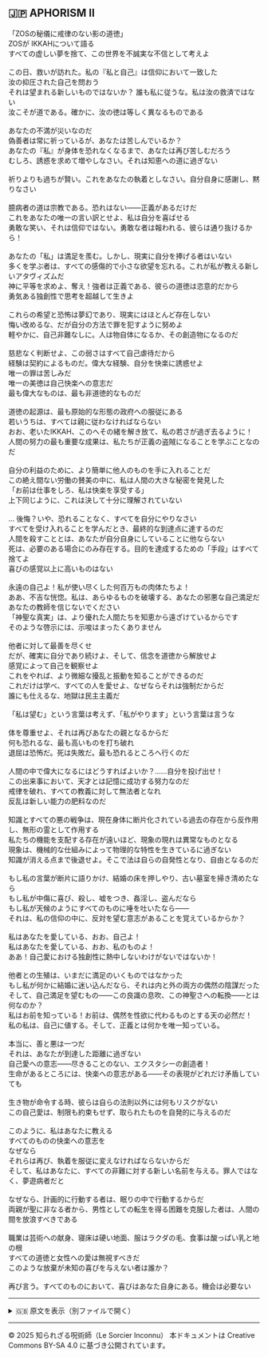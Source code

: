 ## 🇯🇵 APHORISM II

「ZOSの秘儀に戒律のない影の道徳」<br>
ZOSが IKKAHについて語る<br>
すべての虚しい夢を捨て、この世界を不誠実な不信として考えよ<br>
<br>
この日、救いが訪れた。私の『私と自己』は信仰において一致した<br>
汝の抑圧された自己を問おう<br>
それは望まれる新しいものではないか？
誰も私に従うな。私は汝の救済ではない<br>
汝こそが道である。確かに、汝の徳は等しく異なるものである<br>
<br>
あなたの不満が災いなのだ<br>
偽善者は常に祈っているが、あなたは苦しんでいるか？<br>
あなたの『私』が身体を恐れなくなるまで、あなたは再び苦しむだろう<br>
むしろ、誘惑を求めて増やしなさい。それは知恵への道に過ぎない<br>
<br>
祈りよりも過ちが賢い。これをあなたの執着としなさい。自分自身に感謝し、黙りなさい<br>
<br>
臆病者の道は宗教である。恐れはない——正義があるだけだ<br>
これをあなたの唯一の言い訳とせよ、私は自分を喜ばせる<br>
勇敢な笑い、それは信仰ではない。勇敢な者は報われる、彼らは通り抜けるから！<br>
<br>
あなたの「私」は満足を羨む。しかし、現実に自分を捧げる者はいない<br>
多くを学ぶ者は、すべての感傷的で小さな欲望を忘れる。これが私が教える新しいアタヴィズムだ<br>
神に平等を求めよ、奪え！強者は正義である、彼らの道徳は恣意的だから<br>
勇気ある独創性で思考を超越して生きよ<br>
<br>
これらの希望と恐怖は夢幻であり、現実にはほとんど存在しない<br>
悔い改めるな、だが自分の方法で罪を犯すように努めよ<br>
軽やかに、自己非難なしに。人は物自体になるか、その創造物になるのだ<br>
<br>
慈悲なく判断せよ、この弱さはすべて自己虐待だから<br>
経験は契約によるものだ。偉大な経験、自分を快楽に誘惑せよ<br>
唯一の罪は苦しみだ<br>
唯一の美徳は自己快楽への意志だ<br>
最も偉大なものは、最も非道徳的なものだ<br>
<br>
道徳の起源は、最も原始的な形態の政府への服従にある<br>
若いうちは、すべては親に従わなければならない<br>
おお、老いたIKKAH、このへその緒を解き放て、私の若さが過ぎ去るように！<br>
人間の努力の最も重要な成果は、私たちが正義の盗賊になることを学ぶことなのだ<br>
<br>
自分の利益のために、より簡単に他人のものを手に入れることだ<br>
この絶え間ない労働の賛美の中に、私は人間の大きな秘密を発見した<br>
「お前は仕事をしろ、私は快楽を享受する」<br>
上下同じように、これは決して十分に理解されていない<br>
<br>
... 後悔？いや、恐れることなく、すべてを自分にやりなさい<br>
すべてを受け入れることを学んだとき、最終的な到達点に達するのだ<br>
人間を殺すこととは、あなたが自分自身にしていることに他ならない<br>
死は、必要のある場合にのみ存在する。目的を達成するための「手段」はすべて捨てよ<br>
喜びの感覚以上に高いものはない<br>
<br>
永遠の自己よ！私が使い尽くした何百万もの肉体たちよ！<br>
ああ、不吉な恍惚。私は、あらゆるものを破壊する、あなたの邪悪な自己満足だ<br>
あなたの教師を信じないでください<br>
「神聖な真実」は、より優れた人間たちを知恵から遠ざけているからです<br>
そのような啓示には、示唆はまったくありません<br>
<br>
他者に対して最善を尽くせ<br>
だが、確実に自分であり続けよ、そして、信念を道徳から解放せよ<br>
感覚によって自己を観察せよ<br>
これをやれば、より微細な擾乱と振動を知ることができるのだ<br>
これだけは学べ、すべての人を愛せよ、なぜならそれは強制だからだ<br>
誰にも仕えるな、地獄は民主主義だ<br>
<br>
「私は望む」という言葉は考えず、「私がやります」という言葉は言うな<br>
<br>
体を尊重せよ、それは再びあなたの親となるからだ<br>
何も恐れるな、最も高いものを打ち破れ<br>
退屈は恐怖だ。死は失敗だ。最も恐れるところへ行くのだ<br>
<br>
人間の中で偉大になるにはどうすればよいか？……自分を投げ出せ！<br>
この出来事において、天才とは記憶に成功する努力なのだ<br>
戒律を破れ、すべての教義に対して無法者となれ<br>
反乱は新しい能力の肥料なのだ<br>
<br>
知識とすべての悪の戦争は、現在身体に断片化されている過去の存在から反作用し、無形の霊として作用する<br>
私たちの機能を支配する存在が遠いほど、現象の現れは異常なものとなる<br>
現象は、機械的な仕組みによって物理的な特性を生きているに過ぎない<br>
知識が消える点まで後退せよ。そこで法は自らの自発性となり、自由となるのだ<br>
<br>
もし私の言葉が断片に語りかけ、結婚の床を押しやり、古い墓室を掃き清めたなら<br>
もし私が中傷に喜び、殺し、嘘をつき、姦淫し、盗んだなら<br>
もし私が天候のようにすべてのものに唾を吐いたなら——<br>
それは、私の信仰の中に、反対を望む意志があることを覚えているからか？<br>
<br>
私はあなたを愛している、おお、自己よ！<br>
私はあなたを愛している、おお、私のものよ！<br>
ああ！自己愛における独創性に熱中しないわけがないではないか！<br>
<br>
他者との生殖は、いまだに満足のいくものではなかった<br>
もし私が何かに結婚に迷い込んだなら、それは内と外の両方の偶然の陰謀だった<br>
そして、自己満足を望むもの——この良識の息吹、この神聖さへの転換——とは何なのか？<br>
私はお前を知っている！お前は、偶然を性欲に代わるものとする天の必然だ！<br>
私の私は、自己に値する。そして、正義とは何かを唯一知っている。<br>
<br>
本当に、善と悪は一つだ<br>
それは、あなたが到達した距離に過ぎない<br>
自己愛への意志——尽きることのない、エクスタシーの創造者！<br>
生命があるところには、快楽への意志がある——その表現がどれだけ矛盾していても<br>
<br>
生き物が命令する時、彼らは自らの法則以外には何もリスクがない<br>
この自己愛は、制限も約束もせず、取られたものを自発的に与えるのだ<br>
<br>
このように、私はあなたに教える<br>
すべてのものの快楽への意志を<br>
なぜなら<br>
それらは再び、執着を服従に変えなければならないからだ<br>
そして、私はあなたに、すべての非難に対する新しい名前を与える。罪人ではなく、夢遊病者だと<br>
<br>
なぜなら、計画的に行動する者は、眠りの中で行動するからだ<br>
両親が聖に非なる者から、男性としての転生を得る困難を克服した者は、人間の間を放浪すべきである<br>
<br>
職業は芸術への献身、寝床は硬い地面、服はラクダの毛、食事は酸っぱい乳と地の根<br>
すべての道徳と女性への愛は無視すべきだ<br>
このような放棄が未知の喜びを与えない者は誰か？<br>
<br>
再び言う。すべてのものにおいて、喜びはあなた自身にある。機会は必要ない<br>

---

<details>
<summary>🇬🇧 原文を表示（別ファイルで開く）</summary>

🔗 [原文を読む APHORISM II](aphorism02_sex_sleepe.md)

</details>

---

© 2025 知られざる呪術師（Le Sorcier Inconnu）
本ドキュメントは Creative Commons BY-SA 4.0 に基づき公開されています。

